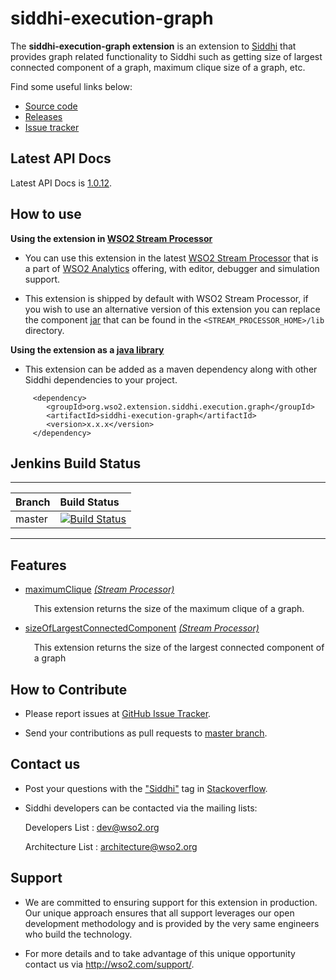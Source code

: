 siddhi-execution-graph
======================================

The **siddhi-execution-graph extension** is an extension to <a target="_blank" href="https://wso2.github.io/siddhi">Siddhi</a> that provides graph related functionality to Siddhi such as getting size of largest connected component of a graph, maximum clique size of a graph, etc.

Find some useful links below:

* <a target="_blank" href="https://github.com/wso2-extensions/siddhi-execution-graph">Source code</a>
* <a target="_blank" href="https://github.com/wso2-extensions/siddhi-execution-graph/releases">Releases</a>
* <a target="_blank" href="https://github.com/wso2-extensions/siddhi-execution-graph/issues">Issue tracker</a>

## Latest API Docs 

Latest API Docs is <a target="_blank" href="https://wso2-extensions.github.io/siddhi-execution-graph/api/1.0.12">1.0.12</a>.

## How to use 

**Using the extension in <a target="_blank" href="https://github.com/wso2/product-sp">WSO2 Stream Processor</a>**

* You can use this extension in the latest <a target="_blank" href="https://github.com/wso2/product-sp/releases">WSO2 Stream Processor</a> that is a part of <a target="_blank" href="http://wso2.com/analytics?utm_source=gitanalytics&utm_campaign=gitanalytics_Jul17">WSO2 Analytics</a> offering, with editor, debugger and simulation support. 

* This extension is shipped by default with WSO2 Stream Processor, if you wish to use an alternative version of this extension you can replace the component <a target="_blank" href="https://github.com/wso2-extensions/siddhi-execution-graph/releases">jar</a> that can be found in the `<STREAM_PROCESSOR_HOME>/lib` directory.

**Using the extension as a <a target="_blank" href="https://wso2.github.io/siddhi/documentation/running-as-a-java-library">java library</a>**

* This extension can be added as a maven dependency along with other Siddhi dependencies to your project.

```
     <dependency>
        <groupId>org.wso2.extension.siddhi.execution.graph</groupId>
        <artifactId>siddhi-execution-graph</artifactId>
        <version>x.x.x</version>
     </dependency>
```

## Jenkins Build Status

---

|  Branch | Build Status |
| :------ |:------------ | 
| master  | [![Build Status](https://wso2.org/jenkins/job/siddhi/job/siddhi-execution-graph/badge/icon)](https://wso2.org/jenkins/job/siddhi/job/siddhi-execution-graph/) |

---

## Features

* <a target="_blank" href="https://wso2-extensions.github.io/siddhi-execution-graph/api/1.0.12/#maximumclique-stream-processor">maximumClique</a> *<a target="_blank" href="https://wso2.github.io/siddhi/documentation/siddhi-4.0/#stream-processor">(Stream Processor)</a>*<br><div style="padding-left: 1em;"><p>This extension returns the size of the maximum clique of a graph.</p></div>
* <a target="_blank" href="https://wso2-extensions.github.io/siddhi-execution-graph/api/1.0.12/#sizeoflargestconnectedcomponent-stream-processor">sizeOfLargestConnectedComponent</a> *<a target="_blank" href="https://wso2.github.io/siddhi/documentation/siddhi-4.0/#stream-processor">(Stream Processor)</a>*<br><div style="padding-left: 1em;"><p>This extension returns the size of the largest connected component of a graph</p></div>

## How to Contribute
 
  * Please report issues at <a target="_blank" href="https://github.com/wso2-extensions/siddhi-execution-graph/issues">GitHub Issue Tracker</a>.
  
  * Send your contributions as pull requests to <a target="_blank" href="https://github.com/wso2-extensions/siddhi-execution-graph/tree/master">master branch</a>. 
 
## Contact us 

 * Post your questions with the <a target="_blank" href="http://stackoverflow.com/search?q=siddhi">"Siddhi"</a> tag in <a target="_blank" href="http://stackoverflow.com/search?q=siddhi">Stackoverflow</a>. 
 
 * Siddhi developers can be contacted via the mailing lists:
 
    Developers List   : [dev@wso2.org](mailto:dev@wso2.org)
    
    Architecture List : [architecture@wso2.org](mailto:architecture@wso2.org)
 
## Support 

* We are committed to ensuring support for this extension in production. Our unique approach ensures that all support leverages our open development methodology and is provided by the very same engineers who build the technology. 

* For more details and to take advantage of this unique opportunity contact us via <a target="_blank" href="http://wso2.com/support?utm_source=gitanalytics&utm_campaign=gitanalytics_Jul17">http://wso2.com/support/</a>. 
